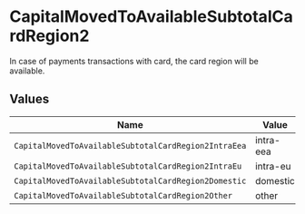 # CapitalMovedToAvailableSubtotalCardRegion2

In case of payments transactions with card, the card region will be available.


## Values

| Name                                                 | Value                                                |
| ---------------------------------------------------- | ---------------------------------------------------- |
| `CapitalMovedToAvailableSubtotalCardRegion2IntraEea` | intra-eea                                            |
| `CapitalMovedToAvailableSubtotalCardRegion2IntraEu`  | intra-eu                                             |
| `CapitalMovedToAvailableSubtotalCardRegion2Domestic` | domestic                                             |
| `CapitalMovedToAvailableSubtotalCardRegion2Other`    | other                                                |